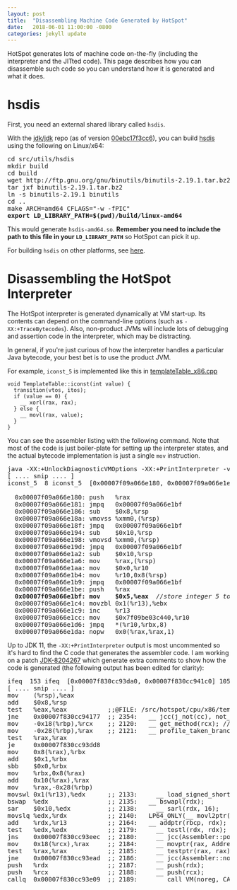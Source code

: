 ```yaml
---
layout: post
title:  "Disassembling Machine Code Generated by HotSpot"
date:   2018-06-01 11:00:00 -0800
categories: jekyll update
---
```


HotSpot generates lots of machine code on-the-fly (including the interpreter and
the JITted code). This page describes how you can disassemble such code so you can
understand how it is generated and what it does.

# hsdis

First, you need an external shared library called `hsdis`.

With the [jdk/jdk](http://hg.openjdk.java.net/jdk/jdk) repo (as of version
[00ebc17f3cc6](http://hg.openjdk.java.net/jdk/jdk/rev/00ebc17f3cc6)),
you can build [hsdis](http://hg.openjdk.java.net/jdk/jdk/file/00ebc17f3cc6/src/utils/hsdis)
using the following on Linux/x64:

<pre>
cd src/utils/hsdis
mkdir build
cd build
wget http://ftp.gnu.org/gnu/binutils/binutils-2.19.1.tar.bz2
tar jxf binutils-2.19.1.tar.bz2
ln -s binutils-2.19.1 binutils
cd ..
make ARCH=amd64 CFLAGS="-w -fPIC"
<b>export LD_LIBRARY_PATH=$(pwd)/build/linux-amd64</b>
</pre>

This would generate `hsdis-amd64.so`. <b>Remember you need to include the path to this file in your
`LD_LIBRARY_PATH`</b> so HotSpot can pick it up.

For building `hsdis` on other platforms, see [here](https://github.com/AdoptOpenJDK/jitwatch/wiki/Building-hsdis).


# Disassembling the HotSpot Interpreter

The HotSpot interpreter is generated dynamically at VM start-up. Its contents can
depend on the command-line options (such as `-XX:+TraceBytecodes`). Also, non-product JVMs will include lots of
debugging and assertion code in the interpreter, which may be distracting.

In general, if you're just curious of how the interpreter handles a particular Java bytecode, your best bet is to
use the product JVM.

For example, `iconst_5` is implemented like this in [templateTable_x86.cpp](http://hg.openjdk.java.net/jdk/jdk/file/9f62267e79df/src/hotspot/cpu/x86/templateTable_x86.cpp#l260)

```
void TemplateTable::iconst(int value) {
  transition(vtos, itos);
  if (value == 0) {
    __ xorl(rax, rax);
  } else {
    __ movl(rax, value);
  }
}
```

You can see the assembler listing with the following command. Note that most of
the code is just boiler-plate for setting up the interpreter states, and the actual bytecode
implementation is just a single `mov` instruction.

<pre>
java -XX:+UnlockDiagnosticVMOptions -XX:+PrintInterpreter -version
[ .... snip .... ]
iconst_5  8 iconst_5  [0x00007f09a066e180, 0x00007f09a066e1e0]  96 bytes

  0x00007f09a066e180: push   %rax
  0x00007f09a066e181: jmpq   0x00007f09a066e1bf
  0x00007f09a066e186: sub    $0x8,%rsp
  0x00007f09a066e18a: vmovss %xmm0,(%rsp)
  0x00007f09a066e18f: jmpq   0x00007f09a066e1bf
  0x00007f09a066e194: sub    $0x10,%rsp
  0x00007f09a066e198: vmovsd %xmm0,(%rsp)
  0x00007f09a066e19d: jmpq   0x00007f09a066e1bf
  0x00007f09a066e1a2: sub    $0x10,%rsp
  0x00007f09a066e1a6: mov    %rax,(%rsp)
  0x00007f09a066e1aa: mov    $0x0,%r10
  0x00007f09a066e1b4: mov    %r10,0x8(%rsp)
  0x00007f09a066e1b9: jmpq   0x00007f09a066e1bf
  0x00007f09a066e1be: push   %rax
<b>  0x00007f09a066e1bf: mov    $0x5,%eax  </b><i>//store integer 5 to the top of stack</i>
  0x00007f09a066e1c4: movzbl 0x1(%r13),%ebx
  0x00007f09a066e1c9: inc    %r13
  0x00007f09a066e1cc: mov    $0x7f09be03c440,%r10
  0x00007f09a066e1d6: jmpq   *(%r10,%rbx,8)
  0x00007f09a066e1da: nopw   0x0(%rax,%rax,1)
</pre>

Up to JDK 11, the `-XX:+PrintInterpreter` output is most uncommented so it's hard to find
the C code that generates the assembler code. I am working on a patch
[JDK-8204267](https://bugs.openjdk.java.net/browse/JDK-8204267) which generate extra comments to
show how the code is generated (the following output has been edited for clarity):

<pre>
ifeq  153 ifeq  [0x00007f830cc93da0, 0x00007f830cc941c0] 1056 bytes
[ .... snip .... ]
mov    (%rsp),%eax
add    $0x8,%rsp
test   %eax,%eax           ;;@FILE: /src/hotspot/cpu/x86/templateTable_x86.cpp
jne    0x00007f830cc94177  ;; 2354:   __ jcc(j_not(cc), not_taken);
mov    -0x18(%rbp),%rcx    ;; 2120:   __ get_method(rcx); // rcx holds method
mov    -0x28(%rbp),%rax    ;; 2121:   __ profile_taken_branch(rax, rbx); // rax holds updated MDP, rbx
test   %rax,%rax
je     0x00007f830cc93dd8
mov    0x8(%rax),%rbx
add    $0x1,%rbx
sbb    $0x0,%rbx
mov    %rbx,0x8(%rax)
add    0x10(%rax),%rax
mov    %rax,-0x28(%rbp)
movswl 0x1(%r13),%edx      ;; 2133:     __ load_signed_short(rdx, at_bcp(1));
bswap  %edx                ;; 2135:   __ bswapl(rdx);
sar    $0x10,%edx          ;; 2138:     __ sarl(rdx, 16);
movslq %edx,%rdx           ;; 2140:   LP64_ONLY(__ movl2ptr(rdx, rdx));
add    %rdx,%r13           ;; 2164:   __ addptr(rbcp, rdx);
test   %edx,%edx           ;; 2179:     __ testl(rdx, rdx);             // check if forward or backward branch
jns    0x00007f830cc93eec  ;; 2180:     __ jcc(Assembler::positive, dispatch); // count only if backward branch
mov    0x18(%rcx),%rax     ;; 2184:     __ movptr(rax, Address(rcx, Method::method_counters_offset()));
test   %rax,%rax           ;; 2185:     __ testptr(rax, rax);
jne    0x00007f830cc93ead  ;; 2186:     __ jcc(Assembler::notZero, has_counters);
push   %rdx                ;; 2187:     __ push(rdx);
push   %rcx                ;; 2188:     __ push(rcx);
callq  0x00007f830cc93e09  ;; 2189:     __ call_VM(noreg, CAST_FROM_FN_PTR(address, InterpreterRuntime::build_method_counters),</pre> 


